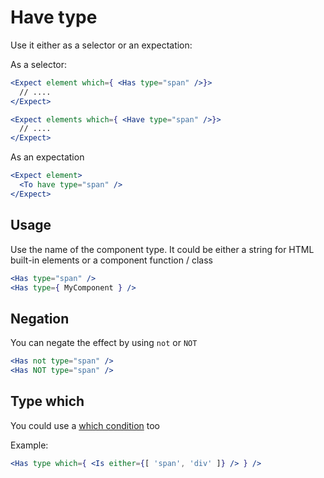# Have type

Use it either as a selector or an expectation:

As a selector:

```jsx
<Expect element which={ <Has type="span" />}>
  // ....
</Expect>

<Expect elements which={ <Have type="span" />}>
  // ....
</Expect>
```

As an expectation

```jsx
<Expect element>
  <To have type="span" />
</Expect>
```

## Usage

Use the name of the component type. It could be either a string for HTML built-in elements or a component function / class

```jsx
<Has type="span" />
<Has type={ MyComponent } />
```

## Negation

You can negate the effect by using `not` or `NOT`

```jsx
<Has not type="span" />
<Has NOT type="span" />
```

## Type which

You could use a [which condition](which) too

Example:

```jsx
<Has type which={ <Is either={[ 'span', 'div' ]} /> } />
```